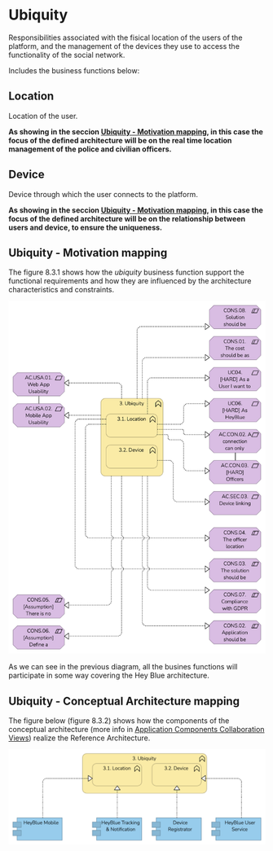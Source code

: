 # Ubiquity

Responsibilities associated with the fisical location of the users of the platform, and the management of the devices they use to access the functionality of the social network.

Includes the business functions below:

## Location

Location of the user.

**As showing in the seccion [Ubiquity - Motivation mapping](#ubiquity---motivation-mapping), in this case the focus of the defined architecture will be on the real time location management of the police and civilian officers.**

## Device

Device through which the user connects to the platform.

**As showing in the seccion [Ubiquity - Motivation mapping](#ubiquity---motivation-mapping), in this case the focus of the defined architecture will be on the relationship between users and device, to ensure the uniqueness.**

## Ubiquity - Motivation mapping

The figure 8.3.1 shows how the *ubiquity* business function support the functional requirements and how they are influenced by the architecture characteristics and constraints.

![Figure 8.3.1 - Ubiquity - Motivation Matrix](/Assets/1.7.Motivation-Ubiquity-mapping.png "Figure 8.3.1 - Ubiquity - Motivation Matrix")

As we can see in the previous diagram, all the busines functions will participate in some way covering the Hey Blue architecture.

## Ubiquity - Conceptual Architecture mapping

The figure below (figure 8.3.2) shows how the components of the conceptual architecture (more info in [Application Components Collaboration Views](/README.md#application-component-collaboration-views)) realize the Reference Architecture.

![Figure 8.3.2 - Ubiquity Conceptual Architecture Mapping](/Assets/Ubiquity-Conceptual-Architecture-Mapping.png "Figure 8.3.2 - Ubiquity Conceptual Architecture Mapping")